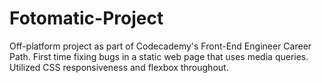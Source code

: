 # Fotomatic-Project
Off-platform project as part of Codecademy's Front-End Engineer Career Path. First time fixing bugs in a static web page that uses media queries. Utilized CSS responsiveness and flexbox throughout.
